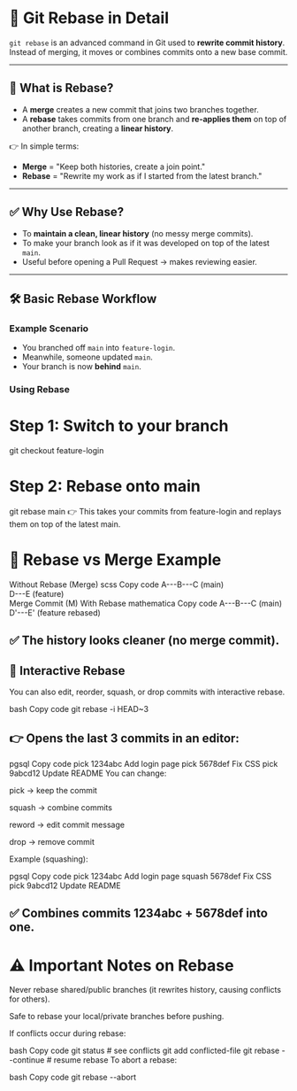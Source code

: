 # 🔄 Git Rebase in Detail

`git rebase` is an advanced command in Git used to **rewrite commit history**.  
Instead of merging, it moves or combines commits onto a new base commit.  

---

## 📌 What is Rebase?

- A **merge** creates a new commit that joins two branches together.  
- A **rebase** takes commits from one branch and **re-applies them** on top of another branch, creating a **linear history**.

👉 In simple terms:  
- **Merge** = "Keep both histories, create a join point."  
- **Rebase** = "Rewrite my work as if I started from the latest branch."

---

## ✅ Why Use Rebase?

- To **maintain a clean, linear history** (no messy merge commits).
- To make your branch look as if it was developed on top of the latest `main`.
- Useful before opening a Pull Request → makes reviewing easier.

---

## 🛠️ Basic Rebase Workflow

### Example Scenario
- You branched off `main` into `feature-login`.
- Meanwhile, someone updated `main`.
- Your branch is now **behind** `main`.

### Using Rebase

# Step 1: Switch to your branch
git checkout feature-login

# Step 2: Rebase onto main
git rebase main
👉 This takes your commits from feature-login and replays them on top of the latest main.

# 🧩 Rebase vs Merge Example
Without Rebase (Merge)
scss
Copy code
A---B---C  (main)
         \
          D---E  (feature)
           \
            Merge Commit (M)
With Rebase
mathematica
Copy code
A---B---C  (main)
             \
              D'---E'  (feature rebased)
## ✅ The history looks cleaner (no merge commit).

## 🎯 Interactive Rebase
You can also edit, reorder, squash, or drop commits with interactive rebase.

bash
Copy code
git rebase -i HEAD~3
## 👉 Opens the last 3 commits in an editor:

pgsql
Copy code
pick 1234abc Add login page
pick 5678def Fix CSS
pick 9abcd12 Update README
You can change:

pick → keep the commit

squash → combine commits

reword → edit commit message

drop → remove commit

Example (squashing):

pgsql
Copy code
pick 1234abc Add login page
squash 5678def Fix CSS
pick 9abcd12 Update README

## ✅ Combines commits 1234abc + 5678def into one.

# ⚠️ Important Notes on Rebase
Never rebase shared/public branches (it rewrites history, causing conflicts for others).

Safe to rebase your local/private branches before pushing.

If conflicts occur during rebase:

bash
Copy code
git status              # see conflicts
git add conflicted-file
git rebase --continue   # resume rebase
To abort a rebase:

bash
Copy code
git rebase --abort
